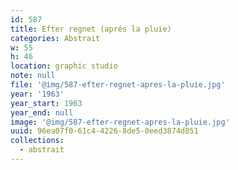 ```yaml
---
id: 587
title: Efter regnet (aprés la pluie)
categories: Abstrait
w: 55
h: 46
location: graphic studio
note: null
file: '@img/587-efter-regnet-apres-la-pluie.jpg'
year: '1963'
year_start: 1963
year_end: null
image: '@img/587-efter-regnet-apres-la-pluie.jpg'
uuid: 96ea07f0-61c4-4226-8de5-0eed3874d851
collections:
  - abstrait
---
```


